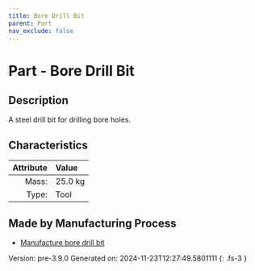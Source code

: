 ```yaml
---
title: Bore Drill Bit
parent: Part
nav_exclude: false
---
```

# Part - Bore Drill Bit

## Description
A steel drill bit for drilling bore holes.

## Characteristics

| Attribute      | Value |
|--------:|:------|
|Mass:|25.0 kg|
|Type:|Tool|

## Made by Manufacturing Process

- [Manufacture bore drill bit](../process/manufacture-bore-drill-bit.html)



Version: pre-3.9.0 Generated on: 2024-11-23T12:27:49.5801111
{: .fs-3 }

